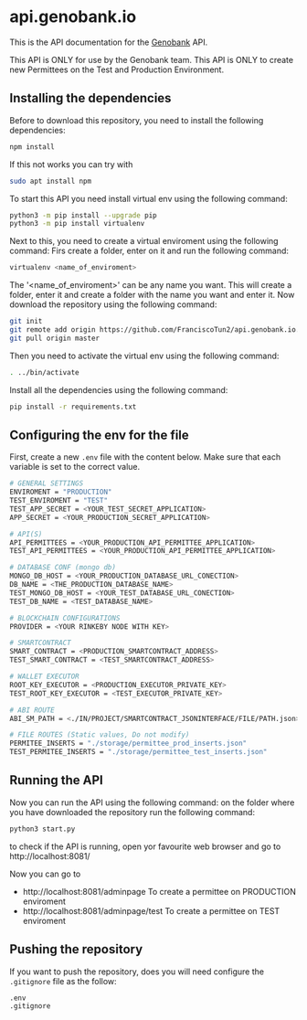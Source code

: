 # api.genobank.io

This is the API documentation for the [Genobank](https://genobank.io) API.

This API is ONLY for use by the Genobank team.
This API is ONLY to create new Permittees on the Test and Production Environment.

## Installing the dependencies
Before to download this repository, you need to install the following dependencies:
```sh
npm install
```
If this not works you can try with
```sh
sudo apt install npm
```
To start this API you need install virtual env using the following command:
```sh
python3 -m pip install --upgrade pip
python3 -m pip install virtualenv
```

Next to this, you need to create a virtual enviroment using the following command:
Firs create a folder, enter on it and run the following command:

```sh
virtualenv <name_of_enviroment>
```

The '<name_of_enviroment>' can be any name you want.
This will create a folder, enter it and create a folder with the name you want and enter it.
Now download the repository using the following command:

```sh
git init
git remote add origin https://github.com/FranciscoTun2/api.genobank.io.git
git pull origin master
```


Then you need to activate the virtual env using the following command:

```sh
. ../bin/activate
```

Install all the dependencies using the following command:
```sh
pip install -r requirements.txt
```
## Configuring the env for the file
First, create a new `.env` file with the content below. Make sure that each variable is set to the correct value.
```sh
# GENERAL SETTINGS
ENVIROMENT = "PRODUCTION"
TEST_ENVIROMENT = "TEST"
TEST_APP_SECRET = <YOUR_TEST_SECRET_APPLICATION>
APP_SECRET = <YOUR_PRODUCTION_SECRET_APPLICATION>

# API(S)
API_PERMITTEES = <YOUR_PRODUCTION_API_PERMITTEE_APPLICATION>
TEST_API_PERMITTEES = <YOUR_PRODUCTION_API_PERMITTEE_APPLICATION>

# DATABASE CONF (mongo db)
MONGO_DB_HOST = <YOUR_PRODUCTION_DATABASE_URL_CONECTION>
DB_NAME = <THE_PRODUCTION_DATABASE_NAME>
TEST_MONGO_DB_HOST = <YOUR_TEST_DATABASE_URL_CONECTION>
TEST_DB_NAME = <TEST_DATABASE_NAME>

# BLOCKCHAIN CONFIGURATIONS
PROVIDER = <YOUR RINKEBY NODE WITH KEY>

# SMARTCONTRACT
SMART_CONTRACT = <PRODUCTION_SMARTCONTRACT_ADDRESS>
TEST_SMART_CONTRACT = <TEST_SMARTCONTRACT_ADDRESS>

# WALLET EXECUTOR
ROOT_KEY_EXECUTOR = <PRODUCTION_EXECUTOR_PRIVATE_KEY>
TEST_ROOT_KEY_EXECUTOR = <TEST_EXECUTOR_PRIVATE_KEY>

# ABI ROUTE
ABI_SM_PATH = <./IN/PROJECT/SMARTCONTRACT_JSONINTERFACE/FILE/PATH.json>

# FILE ROUTES (Static values, Do not modify)
PERMITEE_INSERTS = "./storage/permittee_prod_inserts.json"
TEST_PERMITEE_INSERTS = "./storage/permittee_test_inserts.json"
```

## Running the API
Now you can run the API using the following command:
on the folder where you have downloaded the repository run the following command:
```sh
python3 start.py
```
to check if the API is running, open yor favourite web browser and go to http://localhost:8081/

Now you can go to 
* http://localhost:8081/adminpage  To create a permittee on PRODUCTION enviroment
* http://localhost:8081/adminpage/test  To create a permittee on TEST enviroment

## Pushing the repository
If you want to push the repository, does you will need configure the `.gitignore` file as the follow:

```sh
.env
.gitignore
```
